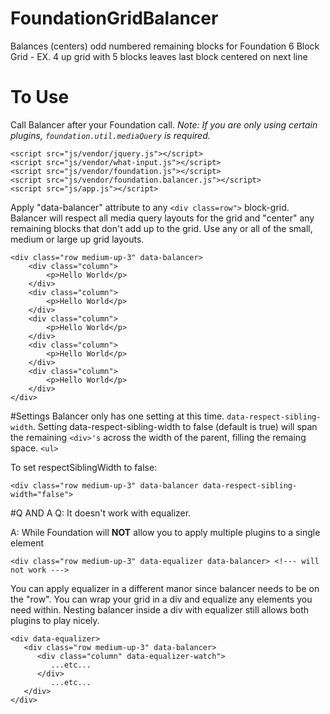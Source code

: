# FoundationGridBalancer
Balances (centers) odd numbered remaining blocks for Foundation 6 Block Grid - EX. 4 up grid with 5 blocks leaves last block centered on next line

# To Use
Call Balancer after your Foundation call.
_Note: If you are only using certain plugins, ```foundation.util.mediaQuery``` is required._

```
<script src="js/vendor/jquery.js"></script>
<script src="js/vendor/what-input.js"></script>
<script src="js/vendor/foundation.js"></script>
<script src="js/vendor/foundation.balancer.js"></script>
<script src="js/app.js"></script>
```

Apply "data-balancer" attribute to any ```<div class=row">``` block-grid.
Balancer will respect all media query layouts for the grid and "center" any remaining blocks that don't add up to the grid.
Use any or all of the small, medium or large up grid layouts.

```
<div class="row medium-up-3" data-balancer>
	<div class="column">
    	<p>Hello World</p>
    </div>
	<div class="column">
    	<p>Hello World</p>
    </div>
	<div class="column">
    	<p>Hello World</p>
    </div>
	<div class="column">
    	<p>Hello World</p>
    </div>
	<div class="column">
    	<p>Hello World</p>
    </div>
</div>
```

#Settings
Balancer only has one setting at this time. ```data-respect-sibling-width```.
Setting data-respect-sibling-width to false (default is true) will span the remaining ```<div>'s``` across the width of the parent, filling the remaing space. ```<ul>```

To set respectSiblingWidth to false:
```
<div class="row medium-up-3" data-balancer data-respect-sibling-width="false">
```

#Q AND A
Q: It doesn't work with equalizer.

A: While Foundation will **NOT** allow you to apply multiple plugins to a single element
```
<div class="row medium-up-3" data-equalizer data-balancer> <!--- will not work --->
```
You can apply equalizer in a different manor since balancer needs to be on the "row". You can wrap your grid in a div and equalize any elements you need within. Nesting balancer inside a div with equalizer still allows both plugins to play nicely.
```
<div data-equalizer>
   <div class="row medium-up-3" data-balancer>
      <div class="column" data-equalizer-watch">
         ...etc...
      </div>
         ...etc...
   </div>
</div>
```

